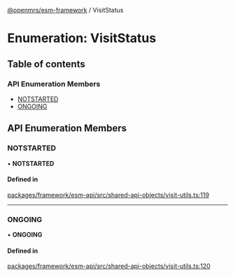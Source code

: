 [@openmrs/esm-framework](../API.md) / VisitStatus

# Enumeration: VisitStatus

## Table of contents

### API Enumeration Members

- [NOTSTARTED](VisitStatus.md#notstarted)
- [ONGOING](VisitStatus.md#ongoing)

## API Enumeration Members

### NOTSTARTED

• **NOTSTARTED**

#### Defined in

[packages/framework/esm-api/src/shared-api-objects/visit-utils.ts:119](https://github.com/openmrs/openmrs-esm-core/blob/main/packages/framework/esm-api/src/shared-api-objects/visit-utils.ts#L119)

___

### ONGOING

• **ONGOING**

#### Defined in

[packages/framework/esm-api/src/shared-api-objects/visit-utils.ts:120](https://github.com/openmrs/openmrs-esm-core/blob/main/packages/framework/esm-api/src/shared-api-objects/visit-utils.ts#L120)
